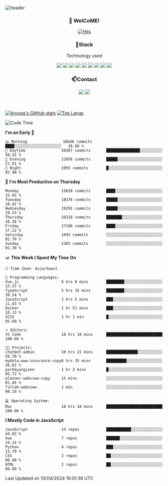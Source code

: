 ![header](https://capsule-render.vercel.app/api?type=waving&color=gradient&height=200&text=Kyungjoon&fontAlign=70&fontAlignY=40&animation=twinkling)

<h3 align="center">👋 WelCoME!</h3>

<div align=center>
  
[![Hits](https://hits.seeyoufarm.com/api/count/incr/badge.svg?url=https%3A%2F%2Fgithub.com%2Fuvula6921&count_bg=%2322BAC9&title_bg=%23827F7F&icon=iconify.svg&icon_color=%2325A27F&title=visits&edge_flat=false)](https://hits.seeyoufarm.com)
  
</div>
<h3 align="center">📌Stack</h3>
<p align="center">Technology used</p>
<div align="center"><img src="https://img.shields.io/badge/HTML5-E34F26?style=flat-square&logo=HTML5&logoColor=white"></img> <img src="https://img.shields.io/badge/CSS3-0A84FF?style=flat-square&logo=CSS3&logoColor=white"></img> <img src="https://img.shields.io/badge/JavaScript-FFCD11?style=flat-square&logo=JavaScript&logoColor=white"></img> <img src="https://img.shields.io/badge/React-00BCF6?style=flat-square&logo=React&logoColor=white"></img> <img src="https://img.shields.io/badge/jQuery-3655FF?style=flat-square&logo=jQuery&logoColor=white"></img> <img src="https://img.shields.io/badge/Ruby-E0115F?style=flat-square&logo=Ruby&logoColor=white"></img> <img src="https://img.shields.io/badge/Python-4B8BBE?style=flat-square&logo=Python&logoColor=white"></img> <img src="https://img.shields.io/badge/Vue-4FC08D?style=flat-square&logo=Vue.js&logoColor=white"></img> <img src="https://img.shields.io/badge/Nuxt-00DC82?style=flat-square&logo=Nuxt.js&logoColor=white"></img></div>

<h3 align="center">📫Contact</h3>
<div align="center"><a href="https://velog.io/@uvula6921/"><img src="https://img.shields.io/badge/Blog-20c997?style=flat-square&logo=V&logoColor=white"/></a> <a href="pkj6921@gmail.com"><img src="https://img.shields.io/badge/Gmail-EA4335?style=flat-square&logo=Gmail&logoColor=white"/></a></div>
<br>
<br>

[![Anurag's GitHub stats](https://github-readme-stats.vercel.app/api?username=uvula6921&hide=stars,issues&show_icons=true&count_private=true&theme=tokyonight)](https://github.com/anuraghazra/github-readme-stats)
[![Top Langs](https://github-readme-stats.vercel.app/api/top-langs/?username=uvula6921&hide=css,jupyter%20notebook,html&exclude_repo=uvula6921,uvula6921.github.io&layout=compact&langs_count=8)](https://github.com/anuraghazra/github-readme-stats)

<!--START_SECTION:waka-->
![Code Time](http://img.shields.io/badge/Code%20Time-2%2C207%20hrs%2025%20mins-blue)

**I'm an Early 🐤** 

```text
🌞 Morning                16640 commits       ████░░░░░░░░░░░░░░░░░░░░░   16.68 % 
🌆 Daytime                58387 commits       ███████████████░░░░░░░░░░   58.52 % 
🌃 Evening                21856 commits       █████░░░░░░░░░░░░░░░░░░░░   21.91 % 
🌙 Night                  2893 commits        █░░░░░░░░░░░░░░░░░░░░░░░░   02.90 % 
```
📅 **I'm Most Productive on Thursday** 

```text
Monday                   15610 commits       ████░░░░░░░░░░░░░░░░░░░░░   15.65 % 
Tuesday                  18376 commits       █████░░░░░░░░░░░░░░░░░░░░   18.42 % 
Wednesday                19291 commits       █████░░░░░░░░░░░░░░░░░░░░   19.33 % 
Thursday                 26318 commits       ███████░░░░░░░░░░░░░░░░░░   26.38 % 
Friday                   17186 commits       ████░░░░░░░░░░░░░░░░░░░░░   17.22 % 
Saturday                 1693 commits        ░░░░░░░░░░░░░░░░░░░░░░░░░   01.70 % 
Sunday                   1302 commits        ░░░░░░░░░░░░░░░░░░░░░░░░░   01.30 % 
```


📊 **This Week I Spent My Time On** 

```text
🕑︎ Time Zone: Asia/Seoul

💬 Programming Languages: 
Vue.js                   6 hrs 6 mins        ████████░░░░░░░░░░░░░░░░░   33.37 % 
TypeScript               5 hrs 35 mins       ████████░░░░░░░░░░░░░░░░░   30.54 % 
JavaScript               2 hrs 5 mins        ███░░░░░░░░░░░░░░░░░░░░░░   11.43 % 
Docker                   1 hr 51 mins        ███░░░░░░░░░░░░░░░░░░░░░░   10.13 % 
SCSS                     1 hr 1 min          █░░░░░░░░░░░░░░░░░░░░░░░░   05.60 % 

🔥 Editors: 
VS Code                  18 hrs 18 mins      █████████████████████████   100.00 % 

🐱‍💻 Projects: 
chatbot-admin            10 hrs 22 mins      ██████████████░░░░░░░░░░░   56.70 % 
mydata-www-insurance-copy6 hrs 35 mins       █████████░░░░░░░░░░░░░░░░   36.01 % 
parkkyungjoon            1 hr 2 mins         █░░░░░░░░░░░░░░░░░░░░░░░░   05.72 % 
planner-webview-copy     15 mins             ░░░░░░░░░░░░░░░░░░░░░░░░░   01.45 % 
finlab-webview           1 min               ░░░░░░░░░░░░░░░░░░░░░░░░░   00.10 % 

💻 Operating System: 
Mac                      18 hrs 18 mins      █████████████████████████   100.00 % 
```

**I Mostly Code in JavaScript** 

```text
JavaScript               13 repos            ███████████░░░░░░░░░░░░░░   44.83 % 
Vue                      7 repos             ██████░░░░░░░░░░░░░░░░░░░   24.14 % 
Python                   4 repos             ███░░░░░░░░░░░░░░░░░░░░░░   13.79 % 
CSS                      2 repos             ██░░░░░░░░░░░░░░░░░░░░░░░   06.90 % 
HTML                     2 repos             ██░░░░░░░░░░░░░░░░░░░░░░░   06.90 % 
```




 Last Updated on 10/04/2024 19:01:38 UTC
<!--END_SECTION:waka-->
